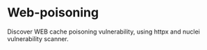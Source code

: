 # Web-poisoning
Discover WEB cache poisoning vulnerability, using httpx and nuclei vulnerability scanner.
